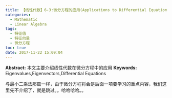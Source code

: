 ```yaml
---
title: 【线性代数】6-3:微分方程的应用(Applications to Differential Equations)
categories:
  - Mathematic
  - Linear Algebra
tags:
  - 特征值
  - 特征向量
  - 微分方程
toc: true
date: 2017-11-22 15:09:04
---
```


**Abstract:** 本文主要介绍线性代数在微分方程中的应用
**Keywords:** Eigenvalues,Eigenvectors,Differential Equations

<!--more-->
与最小二乘法那篇一样，由于微分方程将会是后面一项要学习的重点内容，我们这里先不介绍了，就是跳过。。哈哈哈哈。。





